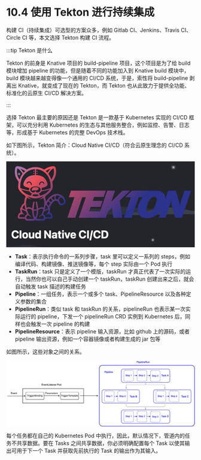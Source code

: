 # 10.4 使用 Tekton 进行持续集成

构建 CI（持续集成）可选型的方案众多，例如 Gitlab CI、Jenkins、Travis CI、Circle CI 等，本文选择 Tekton 构建 CI 流程。

:::tip Tekton 是什么

Tekton 的前身是 Knative 项目的 build-pipeline 项目，这个项目是为了给 build 模块增加 pipeline 的功能，但是随着不同的功能加入到 Knative build 模块中，build 模块越来越变得像一个通用的 CI/CD 系统，于是，索性将 build-pipeline 剥离出 Knative，就变成了现在的 Tekton，而 Tekton 也从此致力于提供全功能、标准化的云原生 CI/CD 解决方案。

:::

选择 Tekton 最主要的原因还是 Tekton 是一款基于 Kubernetes 实现的 CI/CD 框架，可以充分利用 Kubernetes 的生态与其他服务整合，例如监控、告警、日志等，形成基于 Kubernetes 的完整 DevOps 技术栈。

如下图所示，Tekton 简介：Cloud Native CI/CD（符合云原生理念的 CI/CD 系统）。

<div  align="center">
	<img src="../assets/Tekton.png" align=center />
</div>

- **Task**：表示执行命令的一系列步骤，task 里可以定义一系列的 steps，例如编译代码、构建镜像、推送镜像等，每个 step 实际由一个 Pod 执行
- **TaskRun**：task 只是定义了一个模版，taskRun 才真正代表了一次实际的运行，当然你也可以自己手动创建一个 taskRun，taskRun 创建出来之后，就会自动触发 task 描述的构建任务
- **Pipeline**：一组任务，表示一个或多个 task、PipelineResource 以及各种定义参数的集合
- **PipelineRun**：类似 task 和 taskRun 的关系，pipelineRun 也表示某一次实际运行的 pipeline，下发一个 pipelineRun CRD 实例到 Kubernetes 后，同样也会触发一次 pipeline 的构建
- **PipelineResource**：表示 pipeline 输入资源，比如 github 上的源码，或者 pipeline 输出资源，例如一个容器镜像或者构建生成的 jar 包等


如图所示，这些对象之间的关系。

<div  align="center">
	<img src="../assets/tekton-pipeline.png" align=center />
</div>

每个任务都在自己的 Kubernetes Pod 中执行，因此，默认情况下，管道内的任务不共享数据。要在 Tasks 之间共享数据，你必须明确配置每个 Task 以使其输出可用于下一个 Task 并获取先前执行的 Task 的输出作为其输入。